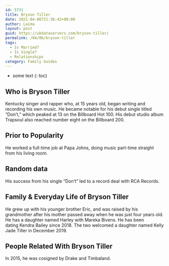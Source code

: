 ```yaml
---
id: 5731
title: Bryson Tiller
date: 2021-04-06T21:36:42+00:00
author: Laima
layout: post
guid: https://ukdataservers.com/bryson-tiller/
permalink: /04/06/bryson-tiller
tags:
  - Is Married?
  - Is Single?
  - Relationships
category: Family Guides
---
```


* some text
{: toc}


## Who is Bryson Tiller
                  
                  
                  
Kentucky singer and rapper who, at 15 years old, began writing and recording his own music. He became notable for his debut single titled &#8220;Don&#8217;t,&#8221; which peaked at 13 on the Billboard Hot 100. His debut studio album Trapsoul also reached number eight on the Billboard 200.
                  
              
            
              
            
                
                
                
## Prior to Popularity
                  
                  
                  
He worked a full-time job at Papa Johns, doing music part-time straight from his living room. 
                  
              
            
              
            
                
                
                
## Random data
                  
                  
                  
His success from his single &#8220;Don&#8217;t&#8221; led to a record deal with RCA Records.
                  
              
            
              
            
                
                
                
## Family & Everyday Life of Bryson Tiller
                  
                  
                  
He grew up with his younger brother Eric, and was raised by his grandmother after his mother passed away when he was just four years old. He has a daughter named Harley with Mareka Bivens. He has been dating Kendra Bailey since 2018. The two welcomed a daughter named Kelly Jade Tiller in December 2019.
                  
              
            
              
            
                
                
                
## People Related With Bryson Tiller
                  
                  
                  
In 2015, he was cosigned by Drake and Timbaland. 
                  
              
            
              
            
                
              
            
              
              
            
            
              
            
          
          
          